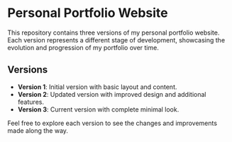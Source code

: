 # Personal Portfolio Website

This repository contains three versions of my personal portfolio website. Each version represents a different stage of development, showcasing the evolution and progression of my portfolio over time.

## Versions

- **Version 1**: Initial version with basic layout and content.
- **Version 2**: Updated version with improved design and additional features.
- **Version 3**: Current version with complete minimal look.

Feel free to explore each version to see the changes and improvements made along the way.
